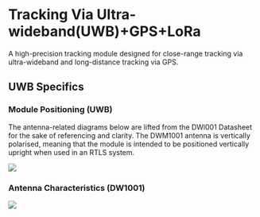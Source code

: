 # Tracking Via Ultra-wideband(UWB)+GPS+LoRa
A high-precision tracking module designed for close-range tracking via ultra-wideband and long-distance tracking via GPS.




## UWB Specifics 
### Module Positioning (UWB)
The antenna-related diagrams below are lifted from the DWl001 Datasheet for the sake of referencing and clarity. 
The DWM1001 antenna is vertically polarised, meaning that the module is intended to be positioned vertically
upright when used in an RTLS system. 

<img src="https://github.com/user-attachments/assets/6196ac97-3b40-405a-8ca4-8553dbd1e030"/>




### Antenna Characteristics (DW1001)
<img src="https://github.com/user-attachments/assets/7524e91a-64d2-4c9a-a782-98cdc63d85e7"/>

